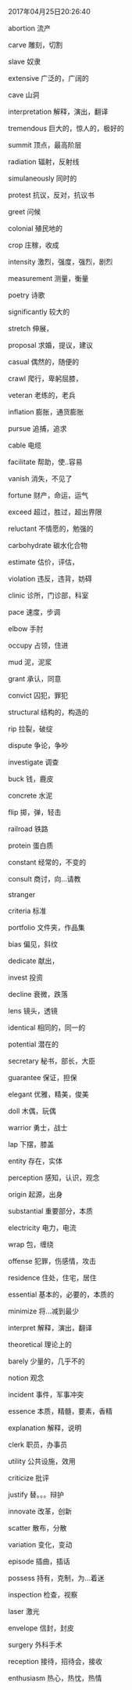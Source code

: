 2017年04月25日20:26:40

abortion        流产

carve           雕刻，切割

slave           奴隶

extensive       广泛的，广阔的

cave            山洞

interpretation  解释，演出，翻译

tremendous      巨大的，惊人的，极好的

summit          顶点，最高阶层

radiation       辐射，反射线

simulaneously   同时的

protest         抗议，反对，抗议书

greet           问候

colonial        殖民地的

crop            庄稼，收成

intensity       激烈，强度，强烈，剧烈

measurement     测量，衡量

poetry          诗歌

significantly   较大的

stretch         伸展，

proposal        求婚，提议，建议

casual          偶然的，随便的

crawl           爬行，卑躬屈膝，

veteran         老练的，老兵

inflation       膨胀，通货膨胀

pursue          追捕，追求

cable           电缆

facilitate      帮助，使..容易

vanish          消失，不见了

fortune         财产，命运，运气

exceed          超过，胜过，超出界限

reluctant       不情愿的，勉强的

carbohydrate    碳水化合物

estimate        估价，评估，

violation       违反，违背，妨碍

clinic          诊所，门诊部，科室

pace            速度，步调

elbow           手肘

occupy          占领，住进

mud             泥，泥浆

grant           承认，同意

convict         囚犯，罪犯

structural      结构的，构造的

rip             拉裂，破绽

dispute         争论，争吵

investigate         调查

buck            钱，鹿皮

concrete        水泥

flip            掷，弹，轻击

railroad        铁路

protein         蛋白质

constant            经常的，不变的

consult         商讨，向...请教

stranger        

criteria        标准

portfolio       文件夹，作品集

bias            偏见，斜纹

dedicate        献出，

invest          投资

decline         衰微，跌落

lens            镜头，透镜

identical       相同的，同一的

potential       潜在的

secretary       秘书，部长，大臣

guarantee       保证，担保

elegant         优雅，精美，俊美

doll            木偶，玩偶

warrior         勇士，战士

lap             下摆，膝盖

entity          存在，实体

perception      感知，认识，观念

origin          起源，出身

substantial     重要部分，本质

electricity     电力，电流

wrap            包，缠绕

offense         犯罪，伤感情，攻击

residence       住处，住宅，居住

essential       基本的，必要的，本质的

minimize        将...减到最少

interpret       解释，演出，翻译

theoretical     理论上的

barely          少量的，几乎不的

notion          观念

incident        事件，军事冲突

essence         本质，精髓，要素，香精

explanation     解释，说明

clerk           职员，办事员

utility         公共设施，效用

criticize       批评

justify         替。。。辩护

innovate        改革，创新

scatter         散布，分散

variation       变化，变动

episode         插曲，插话

possess         持有，克制，为...着迷

inspection      检查，视察

laser           激光

envelope        信封，封皮

surgery         外科手术

reception       接待，招待会，接收

enthusiasm      热心，热忱，热情


